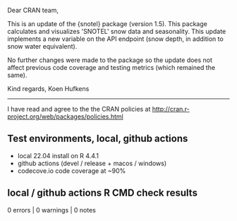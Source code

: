 Dear CRAN team,

This is an update of the {snotel} package (version 1.5). This package calculates and visualizes 'SNOTEL' snow data and seasonality. This update implements a new variable on the API endpoint (snow depth, in addition to snow water equivalent).

No further changes were made to the package so the update does not affect previous code coverage and testing metrics (which remained the same).

Kind regards,
Koen Hufkens

--- 

I have read and agree to the the CRAN policies at
http://cran.r-project.org/web/packages/policies.html

## Test environments, local, github actions

- local 22.04 install on R 4.4.1
- github actions (devel / release + macos / windows)
- codecove.io code coverage at ~90%

## local / github actions R CMD check results

0 errors | 0 warnings | 0 notes
